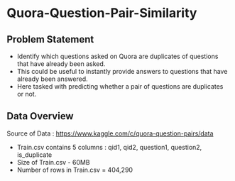 # Quora-Question-Pair-Similarity

## Problem Statement
- Identify which questions asked on Quora are duplicates of questions that have already been asked.
- This could be useful to instantly provide answers to questions that have already been answered.
- Here tasked with predicting whether a pair of questions are duplicates or not.

## Data Overview
Source of Data : https://www.kaggle.com/c/quora-question-pairs/data
 
- Train.csv contains 5 columns : qid1, qid2, question1, question2, is_duplicate 
- Size of Train.csv - 60MB 
- Number of rows in Train.csv = 404,290
